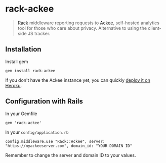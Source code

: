 # rack-ackee

> [Rack](https://github.com/rack/rack) middleware reporting requests to [Ackee](https://ackee.electerious.com/), self-hosted  analytics tool for those who care about privacy. Alternative to using the client-side JS tracker.

## Installation

Install gem

```
gem install rack-ackee
```

If you don't have the Ackee instance yet, you can quickly [deploy it on Heroku](https://docs.ackee.electerious.com/#/docs/Get%20started#with-heroku).

## Configuration with Rails

In your Gemfile

```
gem 'rack-ackee'
```

In your `config/application.rb`
```
config.middleware.use "Rack::Ackee", server: "https://myackeeserver.com", domain_id: "YOUR DOMAIN ID"
```

Remember to change the server and domain ID to your values.



